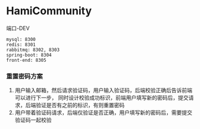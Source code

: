 # HamiCommunity
端口-DEV
```text
mysql: 8300
redis: 8301
rabbitmq: 8302, 8303
spring-boot: 8304
front-end: 8305
```

### 重置密码方案
1. 用户输入邮箱，然后请求验证码，用户输入验证码，后端校验正确后告诉前端可以进行下一步，
同时设计校验成功标识，前端用户填写新的密码后，提交请求，后端验证是否有之前的标识，有则重置密码
2. 用户带着验证码请求，后端仅验证是否正确，用户填写新的密码后，需要提交验证码一起校验